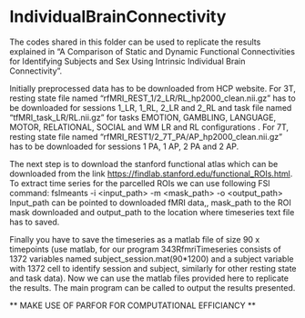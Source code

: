 # IndividualBrainConnectivity
The codes shared in this folder can be used to replicate the results explained in “A Comparison of Static and Dynamic Functional Connectivities for Identifying Subjects and Sex Using Intrinsic Individual Brain Connectivity”. 

Initially preprocessed data has to be downloaded from HCP website. For 3T, resting state file named “rfMRI_REST_1/2_LR/RL_hp2000_clean.nii.gz”  has to be downloaded for sessions 1_LR, 1_RL, 2_LR and 2_RL and task file named “tfMRI_task_LR/RL.nii.gz” for tasks EMOTION, GAMBLING, LANGUAGE, MOTOR, RELATIONAL, SOCIAL and WM LR and RL configurations . For 7T, resting state file named “rfMRI_REST1/2_7T_PA/AP_hp2000_clean.nii.gz”  has to be downloaded for sessions 1 PA, 1 AP, 2 PA and 2 AP. 

The next step is to download the stanford functional atlas which can be downloaded from the link https://findlab.stanford.edu/functional_ROIs.html. To extract time series for the parcelled ROIs we can use following FSl command:
fslmeants -i <input_path> -m <mask_path> -o <output_path> 
Input_path can be pointed to downloaded fMRI data,, mask_path to the ROI mask downloaded and output_path to the location where timeseries text file has to saved.

Finally you have to save the timeseries as a matlab file of size 90 x timepoints (use matlab, for our program 343RfmriTimeseries consists of 1372 variables named subject_session.mat(90*1200) and a subject variable with 1372 cell to identify session and subject, similarly for other resting state and task data). Now we can use the matlab files provided here to replicate the results. The main program can be called to output the results presented.

** MAKE USE OF PARFOR FOR COMPUTATIONAL EFFICIANCY **
